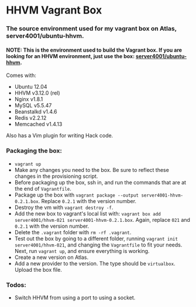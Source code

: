 # HHVM Vagrant Box

### The source environment used for my vagrant box on Atlas, server4001/ubuntu-hhvm.

#### NOTE: This is the environment used to build the Vagrant box. If you are looking for an HHVM environment, just use the box: [server4001/ubuntu-hhvm](https://atlas.hashicorp.com/server4001/boxes/ubuntu-hhvm).

Comes with:

* Ubuntu 12.04
* HHVM v3.12.0 (rel)
* Nginx v1.8.1
* MySQL v5.5.47
* Beanstalkd v1.4.6
* Redis v2.2.12
* Memcached v1.4.13

Also has a Vim plugin for writing Hack code.

### Packaging the box:

* `vagrant up`
* Make any changes you need to the box. Be sure to reflect these changes in the provisioning script.
* Before packaging up the box, ssh in, and run the commands that are at the end of `Vagrantfile`.
* Package up the box with `vagrant package --output server4001-hhvm-0.2.1.box`. Replace `0.2.1` with the version number.
* Destroy the vm with `vagrant destroy -f`.
* Add the new box to vagrant's local list with: `vagrant box add server4001/hhvm-021 server4001-hhvm-0.2.1.box`. Again, replace `021` and `0.2.1` with the version number.
* Delete the `.vagrant` folder with `rm -rf .vagrant`.
* Test out the box by going to a different folder, running `vagrant init server4001/hhvm-021`, and changing the `Vagrantfile` to fit your needs. Next, run `vagrant up`, and ensure everything is working.
* Create a new version on Atlas.
* Add a new provider to the version. The type should be `virtualbox`. Upload the box file.

### Todos:

* Switch HHVM from using a port to using a socket.
